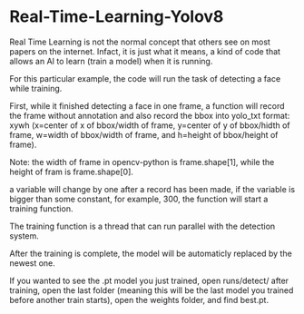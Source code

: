# Real-Time-Learning-Yolov8
Real Time Learning is not the normal concept that others see on most papers on the internet.
Infact, it is just what it means, a kind of code that allows an AI to learn (train a model) when it is running.

For this particular example, the code will run the task of detecting a face while training.

First, while it finished detecting a face in one frame, a function will record the frame without annotation and also record the bbox into yolo_txt format: xywh (x=center of x of bbox/width of frame, y=center of y of bbox/hidth of frame, w=width of bbox/width of frame, and h=height of bbox/height of frame).

Note: the width of frame in opencv-python is frame.shape[1], while the height of fram is frame.shape[0]. 

a variable will change by one after a record has been made, if the variable is bigger than some constant, for example, 300, the function will start a training function.

The training function is a thread that can run parallel with the detection system.

After the training is complete, the model will be automaticly replaced by the newest one.

If you wanted to see the .pt model you just trained, open runs/detect/ after training, open the last folder (meaning this will be the last model you trained before another train starts), open the weights folder, and find best.pt.
